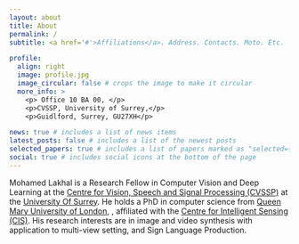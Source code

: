 ```yaml
---
layout: about
title: About
permalink: /
subtitle: <a href='#'>Affiliations</a>. Address. Contacts. Moto. Etc.

profile:
  align: right
  image: profile.jpg
  image_circular: false # crops the image to make it circular
  more_info: >
    <p> Office 10 BA 00, </p>
    <p>CVSSP, University of Surrey,</p>
    <p>Guidlford, Surrey, GU27XH</p>

news: true # includes a list of news items
latest_posts: false # includes a list of the newest posts
selected_papers: true # includes a list of papers marked as "selected={true}"
social: true # includes social icons at the bottom of the page
---
```


Mohamed Lakhal is a Research Fellow in Computer Vision and Deep Learning at the [Centre for Vision, Speech and Signal Processing (CVSSP)](https://www.surrey.ac.uk/centre-vision-speech-signal-processing) at the [University Of Surrey](https://www.surrey.ac.uk). He holds a PhD in computer science from [Queen Mary University of London](https://www.qmul.ac.uk), , affiliated with the [Centre for Intelligent Sensing (CIS)](https://cis.eecs.qmul.ac.uk). His research interests are in image and video synthesis with application to multi-view setting, and Sign Language Production.